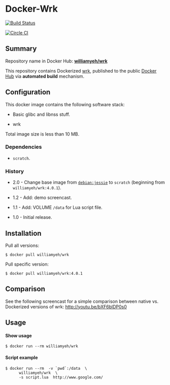 Docker-Wrk
============

[![Build Status](https://travis-ci.org/William-Yeh/docker-wrk.svg?branch=master)](https://travis-ci.org/William-Yeh/docker-wrk)

[![Circle CI](https://circleci.com/gh/William-Yeh/docker-wrk.svg?style=svg)](https://circleci.com/gh/William-Yeh/docker-wrk)


## Summary

Repository name in Docker Hub: **[williamyeh/wrk](https://registry.hub.docker.com/u/williamyeh/wrk/)**

This repository contains Dockerized [wrk](https://github.com/wg/wrk), published to the public [Docker Hub](https://registry.hub.docker.com/) via **automated build** mechanism.



## Configuration

This docker image contains the following software stack:

- Basic glibc and libnss stuff.

- wrk

Total image size is less than 10 MB.


### Dependencies

- `scratch`.


### History

- 2.0 - Change base image from [`debian:jessie`](https://registry.hub.docker.com/_/debian/) to `scratch` (beginning from `williamyeh/wrk:4.0.1`).

- 1.2 - Add: demo screencast.

- 1.1 - Add: VOLUME `/data` for Lua script file.

- 1.0 - Initial release.


## Installation

Pull all versions:

   ```
   $ docker pull williamyeh/wrk
   ```

Pull specific version:

   ```
   $ docker pull williamyeh/wrk:4.0.1
   ```


## Comparison

See the following screencast for a simple comparison between native vs. Dockerized versions of wrk: http://youtu.be/bXF6blDP0s0


## Usage


#### Show usage

```
$ docker run --rm williamyeh/wrk
```


#### Script example

```
$ docker run --rm  -v `pwd`:/data  \
      williamyeh/wrk  \
      -s script.lua  http://www.google.com/
```
